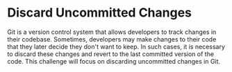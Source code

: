 # Discard Uncommitted Changes

Git is a version control system that allows developers to track changes in their codebase. Sometimes, developers may make changes to their code that they later decide they don't want to keep. In such cases, it is necessary to discard these changes and revert to the last committed version of the code. This challenge will focus on discarding uncommitted changes in Git.


